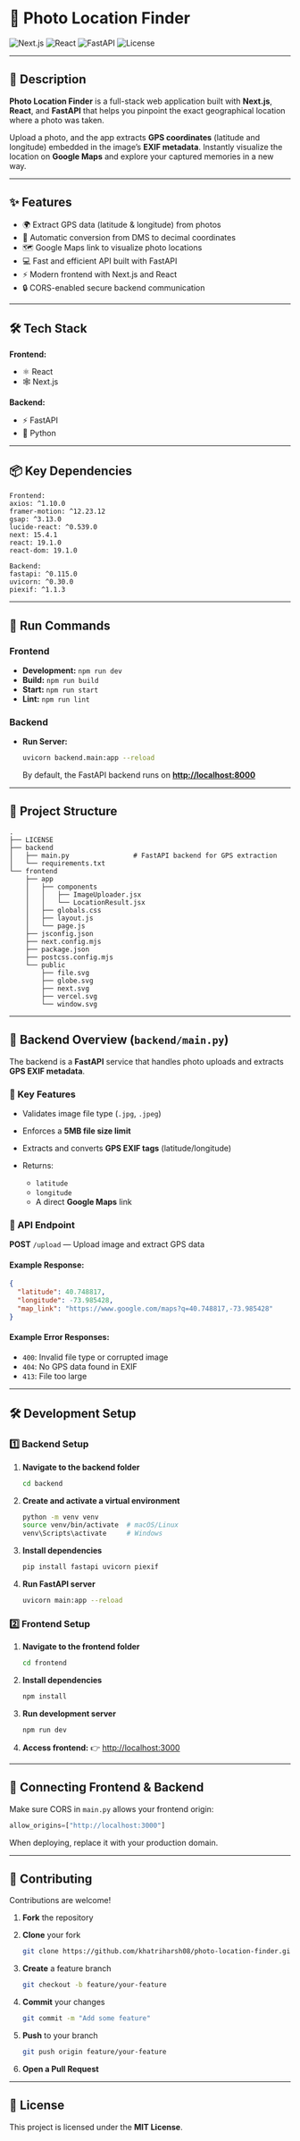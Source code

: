 # 📸 Photo Location Finder

![Next.js](https://img.shields.io/badge/-Next.js-blue?logo=nextjs\&logoColor=white)
![React](https://img.shields.io/badge/-React-blue?logo=react\&logoColor=white)
![FastAPI](https://img.shields.io/badge/-FastAPI-green?logo=fastapi\&logoColor=white)
![License](https://img.shields.io/badge/license-MIT-green)

---

## 📝 Description

**Photo Location Finder** is a full-stack web application built with **Next.js**, **React**, and **FastAPI** that helps you pinpoint the exact geographical location where a photo was taken.

Upload a photo, and the app extracts **GPS coordinates** (latitude and longitude) embedded in the image’s **EXIF metadata**. Instantly visualize the location on **Google Maps** and explore your captured memories in a new way.

---

## ✨ Features

* 🌍 Extract GPS data (latitude & longitude) from photos
* 🧭 Automatic conversion from DMS to decimal coordinates
* 🗺️ Google Maps link to visualize photo locations
* 💻 Fast and efficient API built with FastAPI
* ⚡ Modern frontend with Next.js and React
* 🔒 CORS-enabled secure backend communication

---

## 🛠️ Tech Stack

**Frontend:**

* ⚛️ React
* 🕸️ Next.js

**Backend:**

* ⚡ FastAPI
* 🐍 Python

---

## 📦 Key Dependencies

```
Frontend:
axios: ^1.10.0
framer-motion: ^12.23.12
gsap: ^3.13.0
lucide-react: ^0.539.0
next: 15.4.1
react: 19.1.0
react-dom: 19.1.0

Backend:
fastapi: ^0.115.0
uvicorn: ^0.30.0
piexif: ^1.1.3
```

---

## 🚀 Run Commands

### Frontend

* **Development:** `npm run dev`
* **Build:** `npm run build`
* **Start:** `npm run start`
* **Lint:** `npm run lint`

### Backend

* **Run Server:**

  ```bash
  uvicorn backend.main:app --reload
  ```

  By default, the FastAPI backend runs on **[http://localhost:8000](http://localhost:8000)**

---

## 📁 Project Structure

```
.
├── LICENSE
├── backend
│   ├── main.py                # FastAPI backend for GPS extraction
│   └── requirements.txt
└── frontend
    ├── app
    │   ├── components
    │   │   ├── ImageUploader.jsx
    │   │   └── LocationResult.jsx
    │   ├── globals.css
    │   ├── layout.js
    │   └── page.js
    ├── jsconfig.json
    ├── next.config.mjs
    ├── package.json
    ├── postcss.config.mjs
    └── public
        ├── file.svg
        ├── globe.svg
        ├── next.svg
        ├── vercel.svg
        └── window.svg
```

---

## 🧠 Backend Overview (`backend/main.py`)

The backend is a **FastAPI** service that handles photo uploads and extracts **GPS EXIF metadata**.

### 🔧 Key Features

* Validates image file type (`.jpg`, `.jpeg`)
* Enforces a **5MB file size limit**
* Extracts and converts **GPS EXIF tags** (latitude/longitude)
* Returns:

  * `latitude`
  * `longitude`
  * A direct **Google Maps** link

### 🧩 API Endpoint

**POST** `/upload` — Upload image and extract GPS data

#### Example Response:

```json
{
  "latitude": 40.748817,
  "longitude": -73.985428,
  "map_link": "https://www.google.com/maps?q=40.748817,-73.985428"
}
```

#### Example Error Responses:

* `400`: Invalid file type or corrupted image
* `404`: No GPS data found in EXIF
* `413`: File too large

---

## 🛠️ Development Setup

### 1️⃣ Backend Setup

1. **Navigate to the backend folder**

   ```bash
   cd backend
   ```
2. **Create and activate a virtual environment**

   ```bash
   python -m venv venv
   source venv/bin/activate  # macOS/Linux
   venv\Scripts\activate     # Windows
   ```
3. **Install dependencies**

   ```bash
   pip install fastapi uvicorn piexif
   ```
4. **Run FastAPI server**

   ```bash
   uvicorn main:app --reload
   ```

### 2️⃣ Frontend Setup

1. **Navigate to the frontend folder**

   ```bash
   cd frontend
   ```
2. **Install dependencies**

   ```bash
   npm install
   ```
3. **Run development server**

   ```bash
   npm run dev
   ```
4. **Access frontend:**
   👉 [http://localhost:3000](http://localhost:3000)

---

## 🔗 Connecting Frontend & Backend

Make sure CORS in `main.py` allows your frontend origin:

```python
allow_origins=["http://localhost:3000"]
```

When deploying, replace it with your production domain.

---

## 👥 Contributing

Contributions are welcome!

1. **Fork** the repository
2. **Clone** your fork

   ```bash
   git clone https://github.com/khatriharsh08/photo-location-finder.git
   ```
3. **Create** a feature branch

   ```bash
   git checkout -b feature/your-feature
   ```
4. **Commit** your changes

   ```bash
   git commit -m "Add some feature"
   ```
5. **Push** to your branch

   ```bash
   git push origin feature/your-feature
   ```
6. **Open a Pull Request**

---

## 📜 License

This project is licensed under the **MIT License**.
